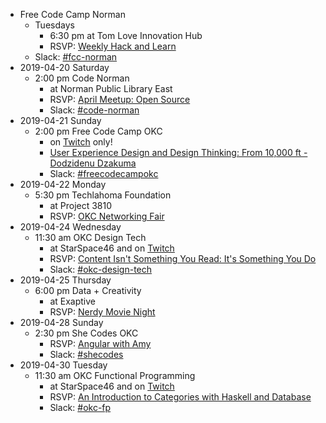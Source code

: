 * Free Code Camp Norman
  * Tuesdays
    * 6:30 pm at Tom Love Innovation Hub
    * RSVP: [Weekly Hack and Learn](https://www.meetup.com/FreeCodeCamp-Norman)
  * Slack: [#fcc-norman](https://techlahoma.slack.com/messages/fcc-norman/)
* 2019-04-20 Saturday
  * 2:00 pm Code Norman
    * at Norman Public Library East
    * RSVP: [April Meetup: Open Source](https://www.meetup.com/CODE-Norman/events/260026240/)
    * Slack: [#code-norman](https://techlahoma.slack.com/messages/code-norman/)
* 2019-04-21 Sunday
  * 2:00 pm Free Code Camp OKC
    * on [Twitch](https://twitch.tv/techlahoma) only!
    * [User Experience Design and Design Thinking: From 10,000 ft - Dodzidenu Dzakuma](https://www.twitch.tv/events/_Z7WLajwTPG1CI6uswDNfw)
    * Slack: [#freecodecampokc](https://techlahoma.slack.com/messages/freecodecampokc/)
* 2019-04-22 Monday
  * 5:30 pm Techlahoma Foundation
    * at Project 3810 
    * RSVP: [OKC Networking Fair](https://www.meetup.com/Techlahoma-Foundation/events/260083389/)
* 2019-04-24 Wednesday
  * 11:30 am OKC Design Tech
    * at StarSpace46 and on [Twitch](https://twitch.tv/techlahoma)
    * RSVP: [Content Isn't Something You Read: It's Something You Do](https://www.meetup.com/OKC-Design-Tech/events/260122459/)
    * Slack: [#okc-design-tech](https://techlahoma.slack.com/messages/okc-design-tech/)
* 2019-04-25 Thursday
  * 6:00 pm Data + Creativity
    * at Exaptive
    * RSVP: [Nerdy Movie Night](https://www.meetup.com/Data-Creativity-OKC/events/260314116/)
* 2019-04-28 Sunday
  * 2:30 pm She Codes OKC
    * RSVP: [Angular with Amy](https://www.meetup.com/SheCodesOKC/events/260419457/)
    * Slack: [#shecodes](https://techlahoma.slack.com/messages/shecodes/)
* 2019-04-30 Tuesday
  * 11:30 am OKC Functional Programming
    * at StarSpace46 and on [Twitch](https://twitch.tv/techlahoma)
    * RSVP: [An Introduction to Categories with Haskell and Database](	https://www.meetup.com/OKC-FP/events/260380610/)
    * Slack: [#okc-fp](https://techlahoma.slack.com/messages/okc-fp/)
